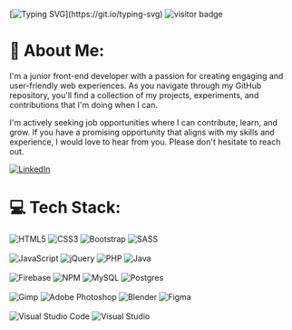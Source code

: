[![Typing SVG](https://readme-typing-svg.demolab.com?font=Fira+Code&weight=600&pause=1000&color=4C8AF7&width=435&lines=Hi+there!;I'm+Jakubowsky97!)](https://git.io/typing-svg) ![visitor badge](https://visitor-badge.laobi.icu/badge?page_id=jwenjian.visitor-badge)


# 💫 About Me:
 I'm a  junior front-end developer with a passion for creating engaging and user-friendly web experiences. As you navigate through my GitHub repository, you'll find a collection of my projects, experiments, and contributions that I'm doing when I can.

 I'm actively seeking job opportunities where I can contribute, learn, and grow. If you have a promising opportunity that aligns with my skills and experience, I would love to hear from you. Please don't hesitate to reach out.

 [![LinkedIn](https://img.shields.io/badge/LinkedIn-%230077B5.svg?logo=linkedin&logoColor=white)](https://linkedin.com/in/jakub-mądry-28b694267/) 


# 💻 Tech Stack:
![HTML5](https://img.shields.io/badge/html5-%23E34F26.svg?style=flat-square&logo=html5&logoColor=white) ![CSS3](https://img.shields.io/badge/css3-%231572B6.svg?style=flat-square&logo=css3&logoColor=white) ![Bootstrap](https://img.shields.io/badge/bootstrap-%238511FA.svg?style=flat-square&logo=bootstrap&logoColor=white) ![SASS](https://img.shields.io/badge/SASS-hotpink.svg?style=flat-square&logo=SASS&logoColor=white) <br/><br/> ![JavaScript](https://img.shields.io/badge/javascript-%23323330.svg?style=flat-square&logo=javascript&logoColor=%23F7DF1E) ![jQuery](https://img.shields.io/badge/jquery-%230769AD.svg?style=flat-square&logo=jquery&logoColor=white)  ![PHP](https://img.shields.io/badge/php-%23777BB4.svg?style=flat-square&logo=php&logoColor=white) ![Java](https://img.shields.io/badge/java-%23ED8B00.svg?style=flat-square&logo=openjdk&logoColor=white) <br/><br/> ![Firebase](https://img.shields.io/badge/Firebase-039BE5?style=flat-square&logo=Firebase&logoColor=white)  ![NPM](https://img.shields.io/badge/NPM-%23CB3837.svg?style=flat-square&logo=npm&logoColor=white)   ![MySQL](https://img.shields.io/badge/mysql-%2300000f.svg?style=flat-square&logo=mysql&logoColor=white) ![Postgres](https://img.shields.io/badge/postgres-%23316192.svg?style=flat-square&logo=postgresql&logoColor=white) <br/><br/> ![Gimp](https://img.shields.io/badge/Gimp-657D8B?style=flat-square&logo=gimp&logoColor=FFFFFF) ![Adobe Photoshop](https://img.shields.io/badge/adobe%20photoshop-%2331A8FF.svg?style=flat-square&logo=adobe%20photoshop&logoColor=white) ![Blender](https://img.shields.io/badge/blender-%23F5792A.svg?style=flat-square&logo=blender&logoColor=white) ![Figma](https://img.shields.io/badge/figma-%23F24E1E.svg?style=flat-square&logo=figma&logoColor=white) <br/><br/> ![Visual Studio Code](https://img.shields.io/badge/Visual%20Studio%20Code-0078d7.svg?style=flat-square&logo=visual-studio-code&logoColor=white) ![Visual Studio](https://img.shields.io/badge/Visual%20Studio-5C2D91.svg?style=flat-square&logo=visual-studio&logoColor=white)

